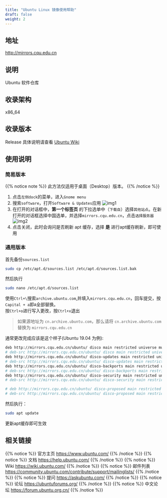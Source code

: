 ```yaml
---
title: "Ubuntu Linux 镜像使用帮助"
draft: false
weight: 2
---
```

## 地址
http://mirrors.cqu.edu.cn
## 说明
Ubuntu 软件仓库
## 收录架构
x86_64
## 收录版本
Release
具体说明请查看 [Ubuntu Wiki](http://wiki.ubuntu.com/Releases)
## 使用说明
### 简易版本
{{% notice note %}}
此方法仅适用于桌面（Desktop）版本。
{{% /notice %}}
1. 点击`左侧dock`的菜单，进入`Gnome menu`</br>
2. 搜索`software`，打开`Software & Updates`应用
![img1](images/00.jpg)
3. 在打开的对话框中，**第一个标签页** 的下拉选单中（`下载自`）选择`其他站点`。在新打开的对话框选择中国选单，并选择`mirrors.cqu.edu.cn`，点击`选择服务器`
![img2](images/01.jpg)
4. 点击关闭，此时会询问是否刷新 apt 缓存，选择 **是** 进行apt缓存刷新，即可使用
### 通用版本
首先备份`sources.list`
```bash
sudo cp /etc/apt.d/sources.list /etc/apt.d/sources.list.bak
```
然后执行
```bash
sudo nano /etc/apt.d/sources.list
```
使用`Ctrl+\`搜索`archive.ubuntu.com`,并填入`mirrors.cqu.edu.cn`，回车提交，按`Capital + a`即`A`全部替换。</br>
按`Ctrl+o`进行写入更改，按`Ctrl+x`退出

> 如果源地址为 `cn.archive.ubuntu.com`，那么请将 `cn.archive.ubuntu.com` 替换为 `mirrors.cqu.edu.cn`

通常更改完成应该是这个样子(Ubuntu 19.04 为例):
```bash
deb http://mirrors.cqu.edu.cn/ubuntu/ disco main restricted universe multiverse
# deb-src http://mirrors.cqu.edu.cn/ubuntu/ disco main restricted universe multiverse
deb http://mirrors.cqu.edu.cn/ubuntu/ disco-updates main restricted universe multiverse
# deb-src http://mirrors.cqu.edu.cn/ubuntu/ disco-updates main restricted universe multiverse
deb http://mirrors.cqu.edu.cn/ubuntu/ disco-backports main restricted universe multiverse
# deb-src http://mirrors.cqu.edu.cn/ubuntu/ disco-backports main restricted universe multiverse
deb http://mirrors.cqu.edu.cn/ubuntu/ disco-security main restricted universe multiverse
# deb-src http://mirrors.cqu.edu.cn/ubuntu/ disco-security main restricted universe multiverse

# deb http://mirrors.cqu.edu.cn/ubuntu/ disco-proposed main restricted universe multiverse
# deb-src http://mirrors.cqu.edu.cn/ubuntu/ disco-proposed main restricted universe multiverse
```
然后执行：
```bash
sudo apt update
```
更新apt缓存即可生效
## 相关链接
{{% notice %}}
官方主页
https://www.ubuntu.com/
{{% /notice %}}
{{% notice %}}
文档
https://help.ubuntu.com/
{{% /notice %}}
{{% notice %}}
Wiki
https://wiki.ubuntu.com/
{{% /notice %}}
{{% notice %}}
邮件列表
https://community.ubuntu.com/contribute/support/mailinglists/
{{% /notice %}}
{{% notice %}}
提问
https://askubuntu.com/
{{% /notice %}}
{{% notice %}}
论坛
https://ubuntuforums.org/
{{% /notice %}}
{{% notice %}}
中文论坛
https://forum.ubuntu.org.cn/
{{% /notice %}}

